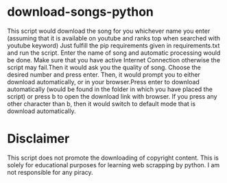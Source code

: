 # download-songs-python
This script would download the song for you whichever name you enter (assuming that it is available on youtube and ranks top when searched with youtube keyword)
Just fulfill the pip requirements given in requirements.txt and run the script. Enter the name of song and automatic processing would be done. Make sure that you have active Internet Connection otherwise the script may fail.Then it would ask you the quality of song. Choose the desired number and press enter. Then, it would prompt you to either download automatically, or in your browser.Press enter to download automatically (would be found in the folder in which you have placed the script) or press b to open the download link with browser. If you press any other character than b, then it would switch to default mode that is download automatically.
# Disclaimer
This script does not promote the downloading of copyright content. This is solely for educational purposes for learning web scrapping by python. I am not responsible for any piracy.